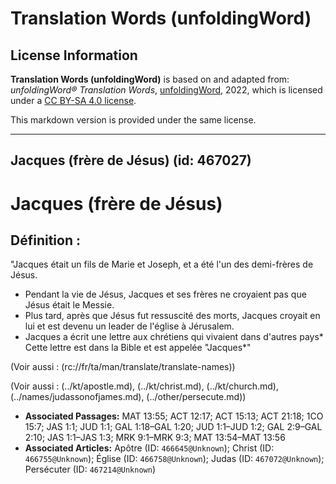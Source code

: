 # Translation Words (unfoldingWord)

## License Information

**Translation Words (unfoldingWord)** is based on and adapted from: _unfoldingWord® Translation Words_, [unfoldingWord](https://unfoldingword.org/utw), 2022, which is licensed under a [CC BY-SA 4.0 license](https://creativecommons.org/licenses/by-sa/4.0/legalcode.en).

This markdown version is provided under the same license.



--------------------------------

## Jacques (frère de Jésus) (id: 467027)

Jacques (frère de Jésus)
========================

Définition :
------------

"Jacques était un fils de Marie et Joseph, et a été l'un des demi\-frères de Jésus.

* Pendant la vie de Jésus, Jacques et ses frères ne croyaient pas que Jésus était le Messie.
* Plus tard, après que Jésus fut ressuscité des morts, Jacques croyait en lui et est devenu un leader de l'église à Jérusalem.
* Jacques a écrit une lettre aux chrétiens qui vivaient dans d'autres pays\* Cette lettre est dans la Bible et est appelée "Jacques\*"

(Voir aussi : (rc://fr/ta/man/translate/translate\-names))

(Voir aussi : (../kt/apostle.md), (../kt/christ.md), (../kt/church.md), (../names/judassonofjames.md), (../other/persecute.md))

* **Associated Passages:** MAT 13:55; ACT 12:17; ACT 15:13; ACT 21:18; 1CO 15:7; JAS 1:1; JUD 1:1; GAL 1:18–GAL 1:20; JUD 1:1–JUD 1:2; GAL 2:9–GAL 2:10; JAS 1:1–JAS 1:3; MRK 9:1–MRK 9:3; MAT 13:54–MAT 13:56
* **Associated Articles:** Apôtre (ID: `466645@Unknown`); Christ (ID: `466755@Unknown`); Église (ID: `466758@Unknown`); Judas (ID: `467072@Unknown`); Persécuter (ID: `467214@Unknown`)

